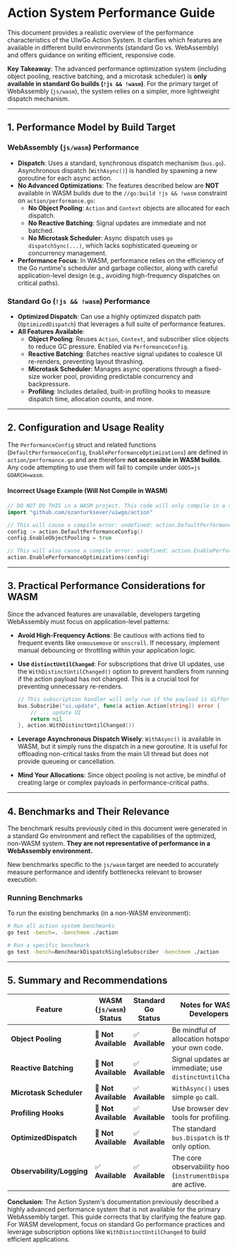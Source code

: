 # Action System Performance Guide

This document provides a realistic overview of the performance characteristics of the UIwGo Action System. It clarifies which features are available in different build environments (standard Go vs. WebAssembly) and offers guidance on writing efficient, responsive code.

**Key Takeaway**: The advanced performance optimization system (including object pooling, reactive batching, and a microtask scheduler) is **only available in standard Go builds (`!js && !wasm`)**. For the primary target of WebAssembly (`js/wasm`), the system relies on a simpler, more lightweight dispatch mechanism.

---

## 1. Performance Model by Build Target

### WebAssembly (`js/wasm`) Performance
- **Dispatch**: Uses a standard, synchronous dispatch mechanism (`bus.go`). Asynchronous dispatch (`WithAsync()`) is handled by spawning a new goroutine for each async action.
- **No Advanced Optimizations**: The features described below are **NOT** available in WASM builds due to the `//go:build !js && !wasm` constraint on `action/performance.go`:
    - **No Object Pooling**: `Action` and `Context` objects are allocated for each dispatch.
    - **No Reactive Batching**: Signal updates are immediate and not batched.
    - **No Microtask Scheduler**: Async dispatch uses `go dispatchSync(...)`, which lacks sophisticated queueing or concurrency management.
- **Performance Focus**: In WASM, performance relies on the efficiency of the Go runtime's scheduler and garbage collector, along with careful application-level design (e.g., avoiding high-frequency dispatches on critical paths).

### Standard Go (`!js && !wasm`) Performance
- **Optimized Dispatch**: Can use a highly optimized dispatch path (`OptimizedDispatch`) that leverages a full suite of performance features.
- **All Features Available**:
    - **Object Pooling**: Reuses `Action`, `Context`, and subscriber slice objects to reduce GC pressure. Enabled via `PerformanceConfig`.
    - **Reactive Batching**: Batches reactive signal updates to coalesce UI re-renders, preventing layout thrashing.
    - **Microtask Scheduler**: Manages async operations through a fixed-size worker pool, providing predictable concurrency and backpressure.
    - **Profiling**: Includes detailed, built-in profiling hooks to measure dispatch time, allocation counts, and more.

---

## 2. Configuration and Usage Reality

The `PerformanceConfig` struct and related functions (`DefaultPerformanceConfig`, `EnablePerformanceOptimizations`) are defined in `action/performance.go` and are therefore **not accessible in WASM builds**. Any code attempting to use them will fail to compile under `GOOS=js GOARCH=wasm`.

#### Incorrect Usage Example (Will Not Compile in WASM)

```go
// DO NOT DO THIS in a WASM project. This code will only compile in a standard Go environment.
import "github.com/ozanturksever/uiwgo/action"

// This will cause a compile error: undefined: action.DefaultPerformanceConfig
config := action.DefaultPerformanceConfig()
config.EnableObjectPooling = true

// This will also cause a compile error: undefined: action.EnablePerformanceOptimizations
action.EnablePerformanceOptimizations(config)
```

---

## 3. Practical Performance Considerations for WASM

Since the advanced features are unavailable, developers targeting WebAssembly must focus on application-level patterns:

- **Avoid High-Frequency Actions**: Be cautious with actions tied to frequent events like `onmousemove` or `onscroll`. If necessary, implement manual debouncing or throttling within your application logic.
- **Use `distinctUntilChanged`**: For subscriptions that drive UI updates, use the `WithDistinctUntilChanged()` option to prevent handlers from running if the action payload has not changed. This is a crucial tool for preventing unnecessary re-renders.

    ```go
    // This subscription handler will only run if the payload is different from the last one.
    bus.Subscribe("ui.update", func(a action.Action[string]) error {
        // ... update UI
        return nil
    }, action.WithDistinctUntilChanged())
    ```

- **Leverage Asynchronous Dispatch Wisely**: `WithAsync()` is available in WASM, but it simply runs the dispatch in a new goroutine. It is useful for offloading non-critical tasks from the main UI thread but does not provide queueing or cancellation.

- **Mind Your Allocations**: Since object pooling is not active, be mindful of creating large or complex payloads in performance-critical paths.

---

## 4. Benchmarks and Their Relevance

The benchmark results previously cited in this document were generated in a standard Go environment and reflect the capabilities of the optimized, non-WASM system. **They are not representative of performance in a WebAssembly environment.**

New benchmarks specific to the `js/wasm` target are needed to accurately measure performance and identify bottlenecks relevant to browser execution.

### Running Benchmarks
To run the existing benchmarks (in a non-WASM environment):

```bash
# Run all action system benchmarks
go test -bench=. -benchmem ./action

# Run a specific benchmark
go test -bench=BenchmarkDispatchSingleSubscriber -benchmem ./action
```

---

## 5. Summary and Recommendations

| Feature                  | WASM (`js/wasm`) Status | Standard Go Status | Notes for WASM Developers                                       |
|--------------------------|-------------------------|--------------------|-----------------------------------------------------------------|
| **Object Pooling**       | 🔴 **Not Available**    | ✅ **Available**    | Be mindful of allocation hotspots in your own code.             |
| **Reactive Batching**    | 🔴 **Not Available**    | ✅ **Available**    | Signal updates are immediate; use `distinctUntilChanged`.       |
| **Microtask Scheduler**  | 🔴 **Not Available**    | ✅ **Available**    | `WithAsync()` uses a simple `go` call.                          |
| **Profiling Hooks**      | 🔴 **Not Available**    | ✅ **Available**    | Use browser dev-tools for profiling.                            |
| **OptimizedDispatch**    | 🔴 **Not Available**    | ✅ **Available**    | The standard `bus.Dispatch` is the only option.                 |
| **Observability/Logging**| ✅ **Available**        | ✅ **Available**    | The core observability hooks (`instrumentDispatch`) are active. |

**Conclusion**: The Action System's documentation previously described a highly advanced performance system that is not available for the primary WebAssembly target. This guide corrects that by clarifying the feature gap. For WASM development, focus on standard Go performance practices and leverage subscription options like `WithDistinctUntilChanged` to build efficient applications.